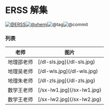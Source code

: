 # ERSS 解集

[![@ERSS](https://badgen.net/badge/icon/ERSS?icon=bitcoin-lightning&amp;label)](https://github.com/icerss/mingyan)[![@xhemj](https://badgen.net/badge/icon/icerss/solve?icon=github&amp;label)](https://github.com/xhemj)![@tag](https://badgen.net/github/tag/icerss/solve)![@commit](https://badgen.net/github/last-commit/icerss/solve)

### 列表

<table>
<thead>
<tr>
<th>老师</th>
<th>图片</th>
</tr>
</thead>
<tbody>
<tr>
<td>地理邵老师</td>
<td>[/dl-sls.jpg](/dl-sls.jpg)</td>
</tr>
<tr>
<td>地理吴老师</td>
<td>[/dl-wls.jpg](/dl-wls.jpg)</td>
</tr>
<tr>
<td>地理朱老师</td>
<td>[/dl-zls.jpg](/dl-zls.jpg)</td>
</tr>
<tr>
<td>数学王老师</td>
<td>[/sx-lw1.jpg](/sx-lw1.jpg)</td>
</tr>
<tr>
<td>数学王老师</td>
<td>[/sx-lw2.jpg](/sx-lw2.jpg)</td>
</tr>
</tbody>
</table>